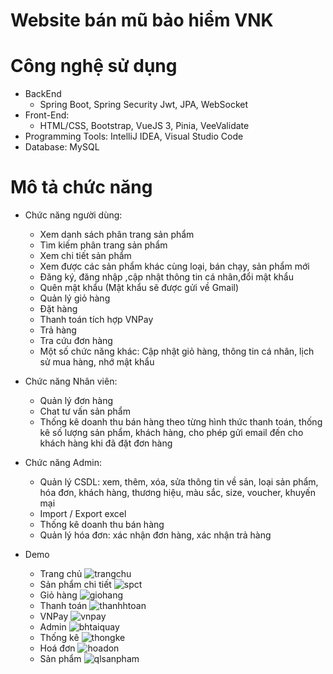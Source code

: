 # Website bán mũ bảo hiểm VNK

# Công nghệ sử dụng
* BackEnd
    -  Spring Boot, Spring Security Jwt, JPA, WebSocket
* Front-End:
  - HTML/CSS, Bootstrap, VueJS 3, Pinia, VeeValidate
* Programming Tools: IntelliJ IDEA, Visual Studio Code
* Database: MySQL
# Mô tả chức năng
 * Chức năng người dùng: 
    - Xem danh sách phân trang sản phẩm 
    - Tìm kiếm phân trang sản phẩm 
    - Xem chi tiết sản phẩm 
    - Xem được các sản phẩm khác cùng loại, bán chạy, sản phẩm mới
    - Đăng ký, đăng nhập ,cập nhật thông tin cá nhân,đổi mật khẩu
    - Quên mật khẩu (Mật khẩu sẽ được gửi về Gmail)
    - Quản lý giỏ hàng
    - Đặt hàng 
    - Thanh toán tích hợp VNPay
    - Trả hàng
    - Tra cứu đơn hàng
    - Một số chức năng khác: Cập nhật giỏ hàng, thông tin cá nhân, lịch sử mua hàng, nhớ mật khẩu
      
  * Chức năng Nhân viên: 
    - Quản lý đơn hàng
    - Chat tư vấn sản phẩm
    - Thống kê doanh thu bán hàng theo từng hình thức thanh toán, thống kê số lượng sản phẩm, khách hàng, cho phép gửi email đến cho khách hàng khi đã đặt đơn hàng 
 
  * Chức năng Admin: 
    - Quản lý CSDL: xem, thêm, xóa, sửa thông tin về sản, loại sản phẩm, hóa đơn, khách hàng, thương hiệu, màu sắc, size, voucher, khuyến mại
    - Import / Export excel
    - Thống kê doanh thu bán hàng 
    - Quản lý hóa đơn: xác nhận đơn hàng, xác nhận trả hàng
 * Demo
   - Trang chủ
     ![trangchu](https://github.com/NgocKhanh107/vnk-store-website/assets/109933771/4d75939b-ae1b-4d61-b4c1-34e46c38ae2a)
   - Sản phẩm chi tiết
     ![spct](https://github.com/NgocKhanh107/teeeee/assets/109933771/6d7d944f-4052-4d54-9499-bb66ffad3e66)
   - Giỏ hàng
     ![giohang](https://github.com/NgocKhanh107/teeeee/assets/109933771/4a5e5f8f-1c6f-4390-bba9-3b1d707dd10e)
   - Thanh toán
     ![thanhhtoan](https://github.com/NgocKhanh107/teeeee/assets/109933771/d247b1a1-0290-41b0-9816-37a244b6eccc)
   - VNPay
     ![vnpay](https://github.com/NgocKhanh107/teeeee/assets/109933771/ac332211-f7cd-4068-8267-1d9fa9d54801)
   - Admin
     ![bhtaiquay](https://github.com/NgocKhanh107/teeeee/assets/109933771/fd8b627e-32be-436b-9470-6c6e6eca90fe)
   - Thống kê
     ![thongke](https://github.com/NgocKhanh107/teeeee/assets/109933771/ac22f38b-456b-4937-b4df-cef07a2aa8d3)
   - Hoá đơn
     ![hoadon](https://github.com/NgocKhanh107/teeeee/assets/109933771/2fec91bf-eeeb-4c6b-8b6c-967979976e8d)
   - Sản phẩm
     ![qlsanpham](https://github.com/NgocKhanh107/teeeee/assets/109933771/1936893a-05dc-4172-b32f-d6228c37f705)
 
